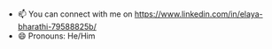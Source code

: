 
- 📫 You can connect with me on https://www.linkedin.com/in/elaya-bharathi-79588825b/
- 😄 Pronouns: He/Him
  

<!---
Elaya-bharathi-N/Elaya-bharathi-N is a ✨ special ✨ repository because its `README.md` (this file) appears on your GitHub profile.
You can click the Preview link to take a look at your changes.
--->
